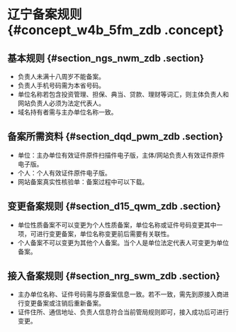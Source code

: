 # 辽宁备案规则 {#concept_w4b_5fm_zdb .concept}

## 基本规则 {#section_ngs_nwm_zdb .section}

-   负责人未满十八周岁不能备案。
-   负责人手机号码需为本省号码。
-   单位名称若包含投资管理、担保、典当、贷款、理财等词汇，则主体负责人和网站负责人必须为法定代表人。
-   域名持有者需与主办单位名称一致。

## 备案所需资料 {#section_dqd_pwm_zdb .section}

-   单位：主办单位有效证件原件扫描件电子版，主体/网站负责人有效证件原件电子版。
-   个人：个人有效证件原件电子版。
-   网站备案真实性核验单：备案过程中可以下载。

## 变更备案规则 {#section_d15_qwm_zdb .section}

-   单位性质备案不可以变更为个人性质备案，单位名称或证件号码变更其中一项，可进行变更备案，单位名称变更前后需要有关联性。
-   个人备案不可以变更为其他个人备案。当个人是单位法定代表人可变更为单位备案。

## 接入备案规则 {#section_nrg_swm_zdb .section}

-   主办单位名称、证件号码需与原备案信息一致。若不一致，需先到原接入商进行变更备案或注销后重新备案。
-   证件住所、通信地址、负责人信息符合当前管局规则即可，接入成功后可进行变更。

